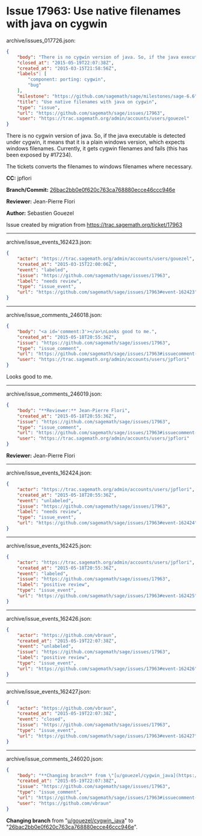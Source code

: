 # Issue 17963: Use native filenames with java on cygwin

archive/issues_017726.json:
```json
{
    "body": "There is no cygwin version of java. So, if the java executable is detected under cygwin, it means that it is a plain windows version, which expects windows filenames. Currently, it gets cygwin filenames and fails (this has been exposed by #17234).\n\nThe tickets converts the filenames to windows filenames where necessary.\n\n**CC:**  jpflori\n\n**Branch/Commit:** [26bac2bb0e0f620c763ca768880ecce46ccc946e](https://github.com/sagemath/sagetrac-mirror/commit/26bac2bb0e0f620c763ca768880ecce46ccc946e)\n\n**Reviewer:** Jean-Pierre Flori\n\n**Author:** Sebastien Gouezel\n\nIssue created by migration from https://trac.sagemath.org/ticket/17963\n\n",
    "closed_at": "2015-05-19T22:07:38Z",
    "created_at": "2015-03-15T21:58:56Z",
    "labels": [
        "component: porting: cygwin",
        "bug"
    ],
    "milestone": "https://github.com/sagemath/sage/milestones/sage-6.6",
    "title": "Use native filenames with java on cygwin",
    "type": "issue",
    "url": "https://github.com/sagemath/sage/issues/17963",
    "user": "https://trac.sagemath.org/admin/accounts/users/gouezel"
}
```
There is no cygwin version of java. So, if the java executable is detected under cygwin, it means that it is a plain windows version, which expects windows filenames. Currently, it gets cygwin filenames and fails (this has been exposed by #17234).

The tickets converts the filenames to windows filenames where necessary.

**CC:**  jpflori

**Branch/Commit:** [26bac2bb0e0f620c763ca768880ecce46ccc946e](https://github.com/sagemath/sagetrac-mirror/commit/26bac2bb0e0f620c763ca768880ecce46ccc946e)

**Reviewer:** Jean-Pierre Flori

**Author:** Sebastien Gouezel

Issue created by migration from https://trac.sagemath.org/ticket/17963





---

archive/issue_events_162423.json:
```json
{
    "actor": "https://trac.sagemath.org/admin/accounts/users/gouezel",
    "created_at": "2015-03-15T22:00:06Z",
    "event": "labeled",
    "issue": "https://github.com/sagemath/sage/issues/17963",
    "label": "needs review",
    "type": "issue_event",
    "url": "https://github.com/sagemath/sage/issues/17963#event-162423"
}
```



---

archive/issue_comments_246018.json:
```json
{
    "body": "<a id='comment:3'></a>\nLooks good to me.",
    "created_at": "2015-05-18T20:55:36Z",
    "issue": "https://github.com/sagemath/sage/issues/17963",
    "type": "issue_comment",
    "url": "https://github.com/sagemath/sage/issues/17963#issuecomment-246018",
    "user": "https://trac.sagemath.org/admin/accounts/users/jpflori"
}
```

<a id='comment:3'></a>
Looks good to me.



---

archive/issue_comments_246019.json:
```json
{
    "body": "**Reviewer:** Jean-Pierre Flori",
    "created_at": "2015-05-18T20:55:36Z",
    "issue": "https://github.com/sagemath/sage/issues/17963",
    "type": "issue_comment",
    "url": "https://github.com/sagemath/sage/issues/17963#issuecomment-246019",
    "user": "https://trac.sagemath.org/admin/accounts/users/jpflori"
}
```

**Reviewer:** Jean-Pierre Flori



---

archive/issue_events_162424.json:
```json
{
    "actor": "https://trac.sagemath.org/admin/accounts/users/jpflori",
    "created_at": "2015-05-18T20:55:36Z",
    "event": "unlabeled",
    "issue": "https://github.com/sagemath/sage/issues/17963",
    "label": "needs review",
    "type": "issue_event",
    "url": "https://github.com/sagemath/sage/issues/17963#event-162424"
}
```



---

archive/issue_events_162425.json:
```json
{
    "actor": "https://trac.sagemath.org/admin/accounts/users/jpflori",
    "created_at": "2015-05-18T20:55:36Z",
    "event": "labeled",
    "issue": "https://github.com/sagemath/sage/issues/17963",
    "label": "positive review",
    "type": "issue_event",
    "url": "https://github.com/sagemath/sage/issues/17963#event-162425"
}
```



---

archive/issue_events_162426.json:
```json
{
    "actor": "https://github.com/vbraun",
    "created_at": "2015-05-19T22:07:38Z",
    "event": "unlabeled",
    "issue": "https://github.com/sagemath/sage/issues/17963",
    "label": "positive review",
    "type": "issue_event",
    "url": "https://github.com/sagemath/sage/issues/17963#event-162426"
}
```



---

archive/issue_events_162427.json:
```json
{
    "actor": "https://github.com/vbraun",
    "created_at": "2015-05-19T22:07:38Z",
    "event": "closed",
    "issue": "https://github.com/sagemath/sage/issues/17963",
    "type": "issue_event",
    "url": "https://github.com/sagemath/sage/issues/17963#event-162427"
}
```



---

archive/issue_comments_246020.json:
```json
{
    "body": "**Changing branch** from \"[u/gouezel/cygwin_java](https://github.com/sagemath/sagetrac-mirror/tree/u/gouezel/cygwin_java)\" to \"[26bac2bb0e0f620c763ca768880ecce46ccc946e](https://github.com/sagemath/sagetrac-mirror/commit/26bac2bb0e0f620c763ca768880ecce46ccc946e)\".",
    "created_at": "2015-05-19T22:07:38Z",
    "issue": "https://github.com/sagemath/sage/issues/17963",
    "type": "issue_comment",
    "url": "https://github.com/sagemath/sage/issues/17963#issuecomment-246020",
    "user": "https://github.com/vbraun"
}
```

**Changing branch** from "[u/gouezel/cygwin_java](https://github.com/sagemath/sagetrac-mirror/tree/u/gouezel/cygwin_java)" to "[26bac2bb0e0f620c763ca768880ecce46ccc946e](https://github.com/sagemath/sagetrac-mirror/commit/26bac2bb0e0f620c763ca768880ecce46ccc946e)".
